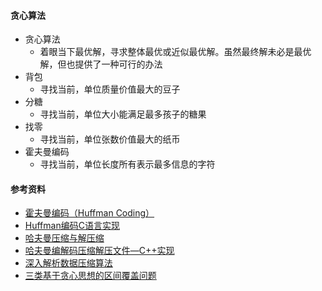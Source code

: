 #### 贪心算法
- 贪心算法
  - 着眼当下最优解，寻求整体最优或近似最优解。虽然最终解未必是最优解，但也提供了一种可行的办法
- 背包
  - 寻找当前，单位质量价值最大的豆子
- 分糖
  - 寻找当前，单位大小能满足最多孩子的糖果
- 找零
  - 寻找当前，单位张数价值最大的纸币
- 霍夫曼编码
  - 寻找当前，单位长度所有表示最多信息的字符
  

#### 参考资料
- [霍夫曼编码（Huffman Coding）](https://blog.csdn.net/xgf415/article/details/52628073)
- [Huffman编码C语言实现](https://blog.csdn.net/weixin_41966757/article/details/80024313)
- [哈夫曼压缩与解压缩](https://blog.csdn.net/weixin_38214171/article/details/81626498)
- [哈夫曼编解码压缩解压文件—C++实现](https://www.cnblogs.com/evenleee/p/11932122.html)
- [深入解析数据压缩算法](https://blog.csdn.net/fanyun_01/article/details/80211799)
- [三类基于贪心思想的区间覆盖问题](https://www.cnblogs.com/acgoto/p/9824723.html)
